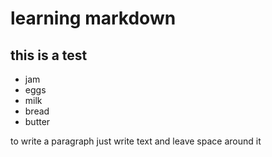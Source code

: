 # learning markdown

## this is a test

* jam
* eggs
* milk
* bread
* butter

to write a paragraph just write text and leave space around it
